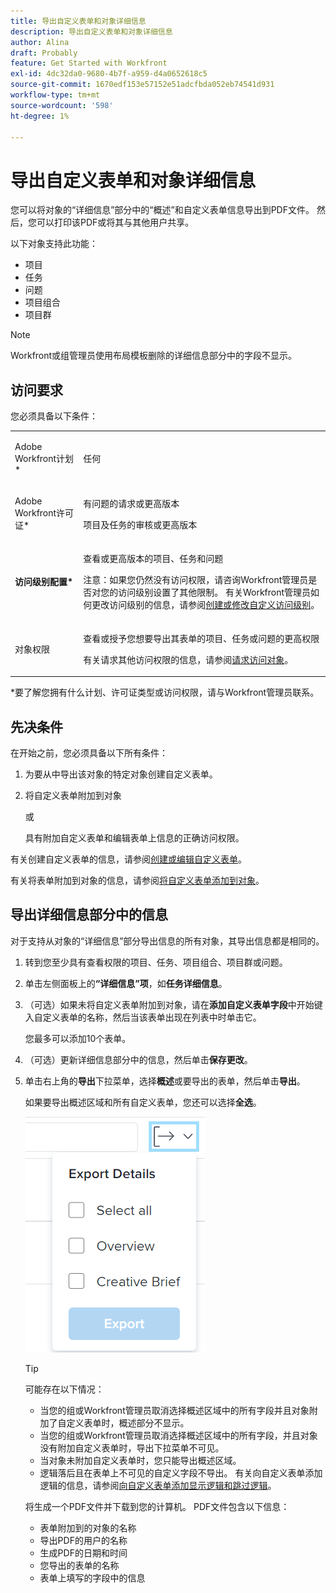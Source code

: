 ```yaml
---
title: 导出自定义表单和对象详细信息
description: 导出自定义表单和对象详细信息
author: Alina
draft: Probably
feature: Get Started with Workfront
exl-id: 4dc32da0-9680-4b7f-a959-d4a0652618c5
source-git-commit: 1670edf153e57152e51adcfbda052eb74541d931
workflow-type: tm+mt
source-wordcount: '598'
ht-degree: 1%

---
```


# 导出自定义表单和对象详细信息

您可以将对象的“详细信息”部分中的“概述”和自定义表单信息导出到PDF文件。 然后，您可以打印该PDF或将其与其他用户共享。

以下对象支持此功能：

* 项目
* 任务
* 问题
* 项目组合
* 项目群

<!--
* Billing records</p> <p>After you open a billing record on a project, you can use the Details area to attach a custom form to the record and fill it out. You can also export billing record information from the Details area.</p> </li>
  -->

>[!NOTE]
>
>Workfront或组管理员使用布局模板删除的详细信息部分中的字段不显示。

## 访问要求

您必须具备以下条件：

<table style="table-layout:auto"> 
 <col> 
 <col> 
 <tbody> 
  <tr> 
   <td role="rowheader"> <p>Adobe Workfront计划*</p> </td> 
   <td>任何</td> 
  </tr> 
  <tr> 
   <td role="rowheader"> <p>Adobe Workfront许可证*</p> </td> 
   <td> <p>有问题的请求或更高版本</p> <p>项目及任务的审核或更高版本</p> </td> 
  </tr> 
  <tr data-mc-conditions=""> 
   <td role="rowheader"><strong>访问级别配置*</strong> </td> 
   <td> <p>查看或更高版本的项目、任务和问题</p> <p>注意：如果您仍然没有访问权限，请咨询Workfront管理员是否对您的访问级别设置了其他限制。 有关Workfront管理员如何更改访问级别的信息，请参阅<a href="../../administration-and-setup/add-users/configure-and-grant-access/create-modify-access-levels.md" class="MCXref xref">创建或修改自定义访问级别</a>。</p> </td> 
  </tr> 
  <tr data-mc-conditions=""> 
   <td role="rowheader"> <p>对象权限</p> </td> 
   <td> <p>查看或授予您想要导出其表单的项目、任务或问题的更高权限</p> <p>有关请求其他访问权限的信息，请参阅<a href="../../workfront-basics/grant-and-request-access-to-objects/request-access.md" class="MCXref xref">请求访问对象</a>。</p> </td> 
  </tr> 
 </tbody> 
</table>

&#42;要了解您拥有什么计划、许可证类型或访问权限，请与Workfront管理员联系。

## 先决条件

在开始之前，您必须具备以下所有条件：

1. 为要从中导出该对象的特定对象创建自定义表单。
1. 将自定义表单附加到对象

   或

   具有附加自定义表单和编辑表单上信息的正确访问权限。

有关创建自定义表单的信息，请参阅[创建或编辑自定义表单](../../administration-and-setup/customize-workfront/create-manage-custom-forms/create-or-edit-a-custom-form.md)。

有关将表单附加到对象的信息，请参阅[将自定义表单添加到对象](../../workfront-basics/work-with-custom-forms/add-a-custom-form-to-an-object.md)。

## 导出详细信息部分中的信息

对于支持从对象的“详细信息”部分导出信息的所有对象，其导出信息都是相同的。

1. 转到您至少具有查看权限的项目、任务、项目组合、项目群或问题。
1. 单击左侧面板上的&#x200B;**“详细信息”项**，如&#x200B;**任务详细信息**。
1. （可选）如果未将自定义表单附加到对象，请在&#x200B;**添加自定义表单字段**&#x200B;中开始键入自定义表单的名称，然后当该表单出现在列表中时单击它。

   您最多可以添加10个表单。

1. （可选）更新详细信息部分中的信息，然后单击&#x200B;**保存更改**。
1. 单击右上角的&#x200B;**导出**&#x200B;下拉菜单，选择&#x200B;**概述**&#x200B;或要导出的表单，然后单击&#x200B;**导出**。

   如果要导出概述区域和所有自定义表单，您还可以选择&#x200B;**全选**。

   ![](assets/export-custom-form-button-menu.png)

   >[!TIP]
   >
   >可能存在以下情况：
   >
   >   
   >   
   >   * 当您的组或Workfront管理员取消选择概述区域中的所有字段并且对象附加了自定义表单时，概述部分不显示。
   >   * 当您的组或Workfront管理员取消选择概述区域中的所有字段，并且对象没有附加自定义表单时，导出下拉菜单不可见。
   >   * 当对象未附加自定义表单时，您只能导出概述区域。
   >   * 逻辑落后且在表单上不可见的自定义字段不导出。 有关向自定义表单添加逻辑的信息，请参阅[向自定义表单添加显示逻辑和跳过逻辑](../../administration-and-setup/customize-workfront/create-manage-custom-forms/display-or-skip-logic-custom-form.md)。
   >   
   >

   将生成一个PDF文件并下载到您的计算机。 PDF文件包含以下信息：

   * 表单附加到的对象的名称
   * 导出PDF的用户的名称
   * 生成PDF的日期和时间
   * 您导出的表单的名称
   * 表单上填写的字段中的信息
